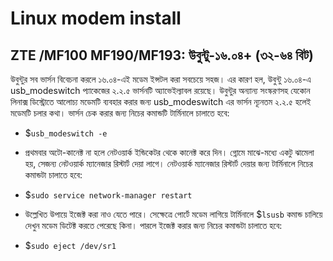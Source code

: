 # Linux modem install

## ZTE /MF100 MF190/MF193: উবুন্টু-১৬.০৪+ (৩২-৬৪ বিট)

উবুন্টুর সব ভার্সন বিবেচনা করলে ১৬.০৪-এই মডেম ইন্সটল করা সবচেয়ে সহজ। এর কারণ হল, উবুন্টু ১৬.০৪-এ usb_modeswitch প্যাকেজের ২.২.৫ ভার্সনটি অ্যাভেইল্যাবল রয়েছে। উবুন্টুর অন্যান্য সংস্করণসহ যেকোন লিনাক্স ডিস্ট্রোতে আলোচ্য মডেমটি ব্যবহার করার জন্য usb_modeswitch এর ভার্সন ন্যূনতম ২.২.৫ হলেই মডেমটি চলার কথা। ভার্সন চেক করার জন্য নিচের কমান্ডটি টার্মিনালে চালাতে হবে:

- $`usb_modeswitch -e`

- প্রথমবার অটো-কানেক্ট না হলে নেটওয়ার্ক ইন্ডিকেটর থেকে কানেক্ট করে দিন। গ্নোমে মাঝে-মধ্যে একটু ঝামেলা হয়, সেজন্য নেটওয়ার্ক ম্যানেজার রিস্টার্ট দেয়া লাগে। নেটওয়ার্ক ম্যানেজার রিস্টার্ট দেয়ার জন্য টার্মিনালে নিচের কমান্ডটা চালাতে হবে:
- $`sudo service network-manager restart`

- উল্লেখিত উপায়ে ইজেক্ট করা নাও যেতে পারে। সেক্ষেত্রে পোর্টে মডেম লাগিয়ে টার্মিনালে $`lsusb` কমান্ড চালিয়ে দেখুন মডেম ডিটেক্ট করতে পেরেছে কিনা। পারলে ইজেক্ট করার জন্য নিচের কমান্ডটা চালাতে হবে:
- $`sudo eject /dev/sr1`
